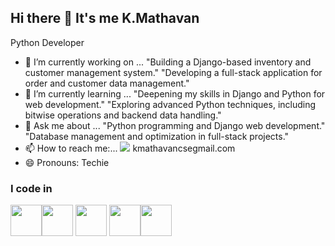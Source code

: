 ## Hi there 👋 It's me K.Mathavan

Python Developer

- 🔭 I’m currently working on ...
"Building a Django-based inventory and customer management system."
"Developing a full-stack application for order and customer data management."
- 🌱 I’m currently learning ...
"Deepening my skills in Django and Python for web development."
"Exploring advanced Python techniques, including bitwise operations and backend data handling."
- 💬 Ask me about ...
"Python programming and Django web development."
"Database management and optimization in full-stack projects."
- 📫 How to reach me:... <img src="https://img.shields.io/badge/Gmail-D14836?style=for-the-badge&logo=gmail&logoColor=white" /> kmathavancsegmail.com
- 😄 Pronouns: Techie

### I code in
<img height="50" width="50" src="https://img.icons8.com/color/48/000000/python.png" /><img height="50" width="50" src=https://img.icons8.com/color/48/django.png>
<img height="50" width="50" src="https://img.icons8.com/color/48/000000/html-5.png" /> <img height="50" width="50" src="https://img.icons8.com/color/48/000000/css3.png" /><img height="50" width="50" src=https://img.icons8.com/fluency/48/mysql-logo.png>
